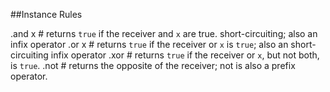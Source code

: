 ##Instance Rules

.and x # returns <code>true</code> if the receiver and <code>x</code> are true. short-circuiting; also an infix operator
.or x # returns <code>true</code> if the receiver or <code>x</code> is <code>true</code>; also an short-circuiting infix operator
.xor # returns <code>true</code> if the receiver or <code>x</code>, but not both, is <code>true</code>.
.not # returns the opposite of the receiver; not is also a prefix operator.